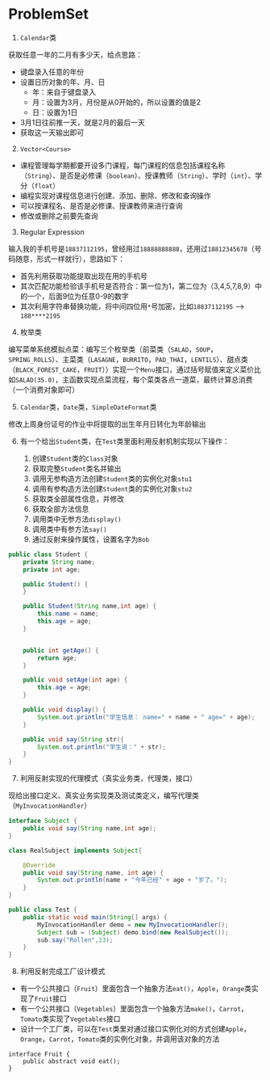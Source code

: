# ProblemSet

1. `Calendar`类

获取任意一年的二月有多少天，给点思路： 
- 键盘录入任意的年份
-  设置日历对象的年、月、日
    - 年：来自于键盘录入
    - 月：设置为3月，月份是从0开始的，所以设置的值是2
    - 日：设置为1日
-  3月1日往前推一天，就是2月的最后一天
-  获取这一天输出即可

2. `Vector<Course>`

- 课程管理每学期都要开设多门课程，每门课程的信息包括课程名称（`String`）、是否是必修课（`boolean`）、授课教师（`String`）、学时（`int`）、学分（`float`）
- 编程实现对课程信息进行创建、添加、删除、修改和查询操作
- 可以按课程名、是否是必修课、授课教师来进行查询
- 修改或删除之前要先查询

3. Regular Expression

输入我的手机号是`18837112195`，曾经用过`18888888888`，还用过`18812345678`（号码随意，形式一样就行），思路如下：

- 首先利用获取功能提取出现在用的手机号
- 其次匹配功能检验该手机号是否符合：第一位为1，第二位为（3,4,5,7,8,9）中的一个，后面9位为任意0-9的数字
- 其次利用字符串替换功能，将中间四位用`*`号加密，比如`18837112195` ——> `188****2195`

4. 枚举类

编写菜单系统模拟点菜：编写三个枚举类（前菜类（`SALAD`，`SOUP`，`SPRING_ROLLS`）、主菜类（`LASAGNE`，`BURRITO`，`PAD_THAI`，`LENTILS`）、甜点类（`BLACK_FOREST_CAKE`，`FRUIT`））实现一个`Menu`接口，通过括号赋值来定义菜价比如`SALAD(35.0)`，主函数实现点菜流程，每个菜类各点一道菜，最终计算总消费（一个消费对象即可）

5. `Calendar`类，`Date`类，`SimpleDateFormat`类

修改上周身份证号的作业中将提取的出生年月日转化为年龄输出

6. 有一个给出`Student`类，在`Test`类里面利用反射机制实现以下操作：
	
	1. 创建`Student`类的`Class`对象
	2. 获取完整`Student`类名并输出
	3. 调用无参构造方法创建`Student`类的实例化对象`stu1`
	4. 调用有参构造方法创建`Student`类的实例化对象`stu2`
	5. 获取类全部属性信息，并修改
	6. 获取全部方法信息
	7. 调用类中无参方法`display()`
	8. 调用类中有参方法`say()`
	9. 通过反射来操作属性，设置名字为`Bob`

```Java
public class Student {
	private String name;
	private int age;

	public Student() {
	}

	public Student(String name,int age) {
		this.name = name;
		this.age = age;
	}


	public int getAge() {
		return age;
	}

	public void setAge(int age) {
		this.age = age;
	}

	public void display() {
		System.out.println("学生信息： name=" + name + " age=" + age);
	}

	public void say(String str){
		System.out.println("学生说：" + str);
	}
}
```

7. 利用反射实现的代理模式（真实业务类，代理类，接口）

现给出接口定义、真实业务实现类及测试类定义，编写代理类（`MyInvocationHandler`）

```Java
interface Subject {
	public void say(String name,int age);
}

class RealSubject implements Subject{

	@Override
	public void say(String name, int age) {
		System.out.println(name + "今年已经" + age + "岁了。");
	}
}
```

```Java
public class Test {
	public static void main(String[] args) {
		MyInvocationHandler demo = new MyInvocationHandler();
		Subject sub = (Subject) demo.bind(new RealSubject());
		sub.say("Rollen",23);
	}
}
```

8. 利用反射完成工厂设计模式

- 有一个公共接口（`Fruit`）里面包含一个抽象方法`eat()`，`Apple`，`Orange`类实现了`Fruit`接口
- 有一个公共接口（`Vegetables`）里面包含一个抽象方法`make()`，`Carrot`，`Tomato`类实现了`Vegetables`接口
- 设计一个工厂类，可以在`Test`类里对通过接口实例化对的方式创建`Apple`，`Orange`，`Carrot`，`Tomato`类的实例化对象，并调用该对象的方法

```wJava
interface Fruit {
	public abstract void eat();
}
```